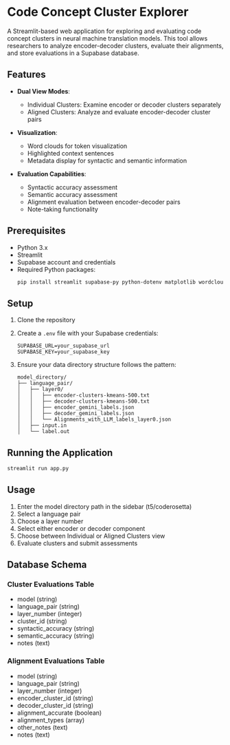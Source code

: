 # Code Concept Cluster Explorer

A Streamlit-based web application for exploring and evaluating code concept clusters in neural machine translation models. This tool allows researchers to analyze encoder-decoder clusters, evaluate their alignments, and store evaluations in a Supabase database.

## Features

- **Dual View Modes**:
  - Individual Clusters: Examine encoder or decoder clusters separately
  - Aligned Clusters: Analyze and evaluate encoder-decoder cluster pairs

- **Visualization**:
  - Word clouds for token visualization
  - Highlighted context sentences
  - Metadata display for syntactic and semantic information

- **Evaluation Capabilities**:
  - Syntactic accuracy assessment
  - Semantic accuracy assessment
  - Alignment evaluation between encoder-decoder pairs
  - Note-taking functionality

## Prerequisites

- Python 3.x
- Streamlit
- Supabase account and credentials
- Required Python packages:
  ```bash
  pip install streamlit supabase-py python-dotenv matplotlib wordcloud plotly
  ```

## Setup

1. Clone the repository
2. Create a `.env` file with your Supabase credentials:
   ```
   SUPABASE_URL=your_supabase_url
   SUPABASE_KEY=your_supabase_key
   ```

3. Ensure your data directory structure follows the pattern:
   ```
   model_directory/
   ├── language_pair/
   │   ├── layer0/
   │   │   ├── encoder-clusters-kmeans-500.txt
   │   │   ├── decoder-clusters-kmeans-500.txt
   │   │   ├── encoder_gemini_labels.json
   │   │   ├── decoder_gemini_labels.json
   │   │   └── Alignments_with_LLM_labels_layer0.json
   │   ├── input.in
   │   └── label.out
   ```

## Running the Application

```bash
streamlit run app.py
```

## Usage

1. Enter the model directory path in the sidebar (t5/coderosetta) 
2. Select a language pair
3. Choose a layer number
4. Select either encoder or decoder component
5. Choose between Individual or Aligned Clusters view
6. Evaluate clusters and submit assessments

## Database Schema

### Cluster Evaluations Table
- model (string)
- language_pair (string)
- layer_number (integer)
- cluster_id (string)
- syntactic_accuracy (string)
- semantic_accuracy (string)
- notes (text)

### Alignment Evaluations Table
- model (string)
- language_pair (string)
- layer_number (integer)
- encoder_cluster_id (string)
- decoder_cluster_id (string)
- alignment_accurate (boolean)
- alignment_types (array)
- other_notes (text)
- notes (text)